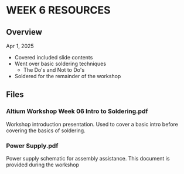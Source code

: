 # WEEK 6 RESOURCES

## Overview

Apr 1, 2025

- Covered included slide contents
- Went over basic soldering techniques
    - The Do's and Not to Do's
- Soldered for the remainder of the workshop

## Files

### Altium Workshop Week 06 Intro to Soldering.pdf
Workshop introduction presentation. Used to cover a basic intro before covering the basics of soldering.

### Power Supply.pdf
Power supply schematic for assembly assistance. This document is provided during the workshop